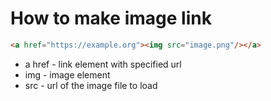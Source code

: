 # How to make image link

```html
<a href="https://example.org"><img src="image.png"/></a>
```

- a href - link element with specified url
- img - image element
- src - url of the image file to load

